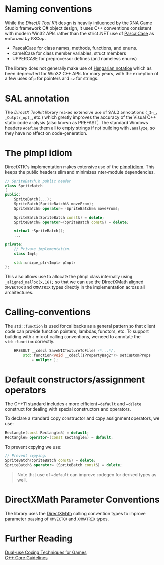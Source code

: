# Naming conventions

While the _DirectX Tool Kit_ design is heavily influenced by the XNA Game Studio framework C# object design, it uses C++ conventions consistent with modern Win32 APIs rather than the strict .NET use of [PascalCase](https://en.wikipedia.org/wiki/CamelCase) as enforced by FXCop.

* PascalCase for class names, methods, functions, and enums.
* camelCase for class member variables, struct members
* UPPERCASE for preprocessor defines (and nameless enums)

The library does not generally make use of [Hungarian notation](https://en.wikipedia.org/wiki/Hungarian_notation) which as been deprecated for Win32 C++ APIs for many years, with the exception of a few uses of ``p`` for pointers and ``sz`` for strings.

# SAL annotation
The _DirectX Toolkit_ library makes extensive use of SAL2 annotations (``_In_``, ``_Outptr_opt_``, etc.) which greatly improves the accuracy of the Visual C++ static code analysis (also known as PREFAST). The standard Windows headers ``#define`` them all to empty strings if not building with ``/analyze``, so they have no effect on code-generation.

# The pImpl idiom
DirectXTK's implementation makes extensive use of the [pImpl idiom](http://en.wikipedia.org/wiki/Opaque_pointer). This keeps the public headers slim and minimizes inter-module dependencies.

```cpp
// SpriteBatch.h public header
class SpriteBatch
{
public:
    SpriteBatch(...);
    SpriteBatch(SpriteBatch&& moveFrom);
    SpriteBatch& operator= (SpriteBatch&& moveFrom);

    SpriteBatch(SpriteBatch const&) = delete;
    SpriteBatch& operator=(SpriteBatch const&) = delete;

    virtual ~SpriteBatch();
    ...

private:
    // Private implementation.
    class Impl;

    std::unique_ptr<Impl> pImpl;
};
```

This also allows use to allocate the pImpl class internally using ``_aligned_malloc(x,16);`` so that we can use the DIrectXMath aligned ``XMVECTOR`` and ``XMMATRIX`` types directly in the implementation across all architectures.

# Calling-conventions
The ``std::function`` is used for callbacks as a general pattern so that client code can provide function pointers, lambdas, functors, etc. To support building with a mix of calling conventions, we need to annotate the ``std::function`` correctly.

```cpp
    HRESULT __cdecl SaveWICTextureToFile( /*...*/,
        std::function<void __cdecl(IPropertyBag2*)> setCustomProps
            = nullptr );
```            

# Default constructors/assignment operators
The C++11 standard includes a more efficient ``=default`` and ``=delete`` construct for dealing with special constructors and operators.

To declare a standard copy constructor and copy assignment operators, we use:

```cpp
Rectangle(const Rectangle&) = default;
Rectangle& operator=(const Rectangle&) = default;
```

To prevent copying we use:

```cpp
// Prevent copying.
SpriteBatch(SpriteBatch const&) = delete;
SpriteBatch& operator= (SpriteBatch const&) = delete;
```

> Note that use of ``=default`` can improve codegen for derived types as well.

# DirectXMath Parameter Conventions
The library uses the [DirectXMath](https://docs.microsoft.com/en-us/windows/desktop/dxmath/pg-xnamath-internals#Call_Conventions) calling convention types to improve parameter passing of ``XMVECTOR`` and ``XMMATRIX`` types.

# Further Reading
[Dual-use Coding Techniques for Games](http://blogs.msdn.com/b/chuckw/archive/2012/09/17/dual-use-coding-techniques-for-games.aspx)  
[C++ Core Guidelines](https://isocpp.github.io/CppCoreGuidelines/CppCoreGuidelines)
